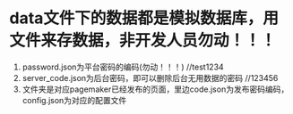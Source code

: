 #  data文件下的数据都是模拟数据库，用文件来存数据，非开发人员勿动！！！

1. password.json为平台密码的编码(勿动！！！)  //test1234
2. server_code.json为后台密码，即可以删除后台无用数据的密码  //123456
3. 文件夹是对应pagemaker已经发布的页面，里边code.json为发布密码编码，config.json为对应的配置文件
